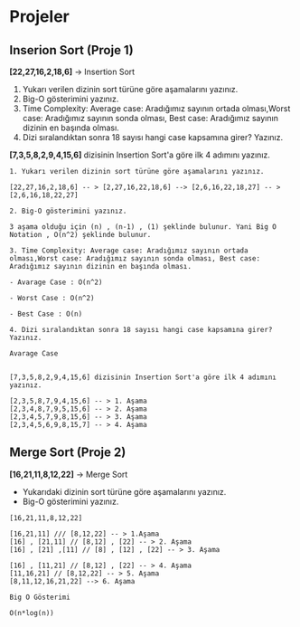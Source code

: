 # Projeler

## Inserion Sort (Proje 1)

**[22,27,16,2,18,6]** -> Insertion Sort

1. Yukarı verilen dizinin sort türüne göre aşamalarını yazınız.
2. Big-O gösterimini yazınız.
3. Time Complexity: Average case: Aradığımız sayının ortada olması,Worst case: Aradığımız sayının sonda olması, Best case: Aradığımız sayının dizinin en başında olması.
4. Dizi sıralandıktan sonra 18 sayısı hangi case kapsamına girer? Yazınız.

**[7,3,5,8,2,9,4,15,6]** dizisinin Insertion Sort'a göre ilk 4 adımını yazınız.

```text
1. Yukarı verilen dizinin sort türüne göre aşamalarını yazınız.

[22,27,16,2,18,6] -- > [2,27,16,22,18,6] --> [2,6,16,22,18,27] -- > [2,6,16,18,22,27]

2. Big-O gösterimini yazınız.

3 aşama olduğu için (n) , (n-1) , (1) şeklinde bulunur. Yani Big O Notation , O(n^2) şeklinde bulunur.

3. Time Complexity: Average case: Aradığımız sayının ortada olması,Worst case: Aradığımız sayının sonda olması, Best case: Aradığımız sayının dizinin en başında olması.

- Avarage Case : O(n^2)

- Worst Case : O(n^2)

- Best Case : O(n)

4. Dizi sıralandıktan sonra 18 sayısı hangi case kapsamına girer? Yazınız.

Avarage Case

```

```text

[7,3,5,8,2,9,4,15,6] dizisinin Insertion Sort'a göre ilk 4 adımını yazınız.

[2,3,5,8,7,9,4,15,6] -- > 1. Aşama
[2,3,4,8,7,9,5,15,6] -- > 2. Aşama
[2,3,4,5,7,9,8,15,6] -- > 3. Aşama
[2,3,4,5,6,9,8,15,7] -- > 4. Aşama

```

## Merge Sort (Proje 2)

**[16,21,11,8,12,22]** -> Merge Sort

* Yukarıdaki dizinin sort türüne göre aşamalarını yazınız.
* Big-O gösterimini yazınız.

```text
[16,21,11,8,12,22]

[16,21,11] /// [8,12,22] -- > 1.Aşama
[16] , [21,11] // [8,12] , [22] -- > 2. Aşama
[16] , [21] ,[11] // [8] , [12] , [22] -- > 3. Aşama

[16] , [11,21] // [8,12] , [22] -- > 4. Aşama
[11,16,21] // [8,12,22] -- > 5. Aşama
[8,11,12,16,21,22] --> 6. Aşama

Big O Gösterimi

O(n*log(n))

```
